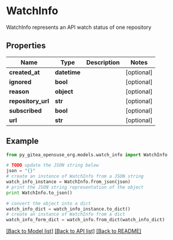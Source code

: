 # WatchInfo

WatchInfo represents an API watch status of one repository

## Properties

Name | Type | Description | Notes
------------ | ------------- | ------------- | -------------
**created_at** | **datetime** |  | [optional] 
**ignored** | **bool** |  | [optional] 
**reason** | **object** |  | [optional] 
**repository_url** | **str** |  | [optional] 
**subscribed** | **bool** |  | [optional] 
**url** | **str** |  | [optional] 

## Example

```python
from py_gitea_opensuse_org.models.watch_info import WatchInfo

# TODO update the JSON string below
json = "{}"
# create an instance of WatchInfo from a JSON string
watch_info_instance = WatchInfo.from_json(json)
# print the JSON string representation of the object
print WatchInfo.to_json()

# convert the object into a dict
watch_info_dict = watch_info_instance.to_dict()
# create an instance of WatchInfo from a dict
watch_info_form_dict = watch_info.from_dict(watch_info_dict)
```
[[Back to Model list]](../README.md#documentation-for-models) [[Back to API list]](../README.md#documentation-for-api-endpoints) [[Back to README]](../README.md)


